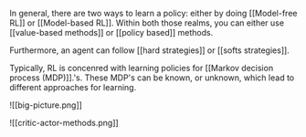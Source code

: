 
In general, there are two ways to learn a policy: either by doing [[Model-free RL]] or [[Model-based RL]]. Within both those realms, you can either use [[value-based methods]] or [[policy based]] methods.

Furthermore, an agent can follow [[hard strategies]] or [[softs strategies]].


Typically, RL is concenred with learning policies for [[Markov decision process (MDP)]].'s. These MDP's can be known, or unknown, which lead to different approaches for learning.


![[big-picture.png]]

![[critic-actor-methods.png]]